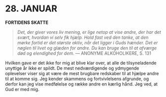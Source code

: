 # 28. JANUAR

**FORTIDENS SKATTE**

> *Det, der giver vores liv mening, er lige netop at vise andre, der har det svært, hvordan vi selv fik hjælp. Hold fast ved den tanke, at den mørke fortid er det største aktiv, når det ligger i Guds hænder. Det er nøglen til livet og glæden for andre. Du kan bruge den til at afværge død og elendighed for dem.*
> — ANONYME ALKOHOLIKERE, S. 131

Hvilken gave er det ikke for mig at blive klar over, at alle de tilsyneladende unyttige år ikke er spildt. De mest nedværdigende og ydmygende oplevelser viser sig at være de mest brugbare redskaber til at hjælpe andre til at komme sig. Jeg kender skammens og fortvivlelsens afgrunde, og derfor kan jeg vise medfølelse og række andre en kærlig hånd. Jeg ved, at Gud er med mig.
